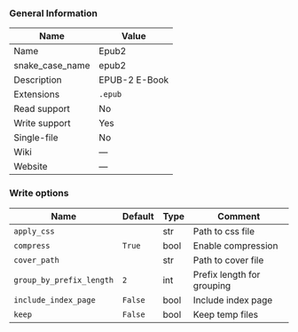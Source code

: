 
### General Information ###
Name | Value
---- | -------
Name | Epub2
snake_case_name | epub2
Description | EPUB-2 E-Book
Extensions | `.epub`
Read support | No
Write support | Yes
Single-file | No
Wiki | ―
Website | ―



### Write options ###
Name | Default | Type | Comment
---- | ------- | ---- | -------
`apply_css` |  | str | Path to css file
`compress` | `True` | bool | Enable compression
`cover_path` |  | str | Path to cover file
`group_by_prefix_length` | `2` | int | Prefix length for grouping
`include_index_page` | `False` | bool | Include index page
`keep` | `False` | bool | Keep temp files
